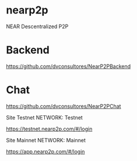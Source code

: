 # nearp2p
NEAR Descentralized P2P

# Backend
https://github.com/dvconsultores/NearP2PBackend


# Chat
https://github.com/dvconsultores/NearP2PChat

Site Testnet
NETWORK: Testnet

https://testnet.nearp2p.com/#/login

Site Mainnet
NETWORK: Mainnet

https://app.nearp2p.com/#/login
